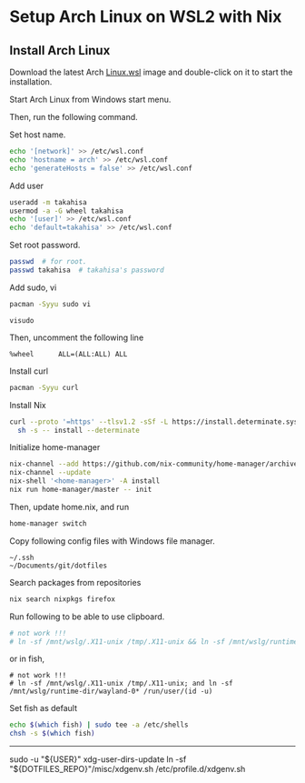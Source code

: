 # Setup Arch Linux on WSL2 with Nix

## Install Arch Linux

Download the latest Arch [Linux.wsl](https://gitlab.archlinux.org/archlinux/archlinux-wsl/-/releases/permalink/latest) image and double-click on it to start the installation. 

Start Arch Linux from Windows start menu.

Then, run the following command.

Set host name.

```bash
echo '[network]' >> /etc/wsl.conf
echo 'hostname = arch' >> /etc/wsl.conf
echo 'generateHosts = false' >> /etc/wsl.conf
```

Add user

```bash
useradd -m takahisa
usermod -a -G wheel takahisa
echo '[user]' >> /etc/wsl.conf
echo 'default=takahisa' >> /etc/wsl.conf
```

Set root password.

```bash
passwd  # for root.
passwd takahisa  # takahisa's password
```

Add sudo, vi

```bash
pacman -Syyu sudo vi
```

```sudo
visudo
```

Then, uncomment the following line

```
%wheel      ALL=(ALL:ALL) ALL
```

Install curl

```bash
pacman -Syyu curl
```

Install Nix

```bash
curl --proto '=https' --tlsv1.2 -sSf -L https://install.determinate.systems/nix | \
  sh -s -- install --determinate
```

Initialize home-manager

```bash
nix-channel --add https://github.com/nix-community/home-manager/archive/master.tar.gz home-manager
nix-channel --update
nix-shell '<home-manager>' -A install
nix run home-manager/master -- init
```

Then, update home.nix, and run

```bash
home-manager switch
```

Copy following config files with Windows file manager.

```
~/.ssh
~/Documents/git/dotfiles
```

Search packages from repositories

```bash
nix search nixpkgs firefox
```

Run following to be able to use clipboard.

```bash
# not work !!!
# ln -sf /mnt/wslg/.X11-unix /tmp/.X11-unix && ln -sf /mnt/wslg/runtime-dir/wayland-0* /run/user/$(id -u)
```

or in fish,

```fish
# not work !!!
# ln -sf /mnt/wslg/.X11-unix /tmp/.X11-unix; and ln -sf /mnt/wslg/runtime-dir/wayland-0* /run/user/(id -u)
```

Set fish as default

```bash
echo $(which fish) | sudo tee -a /etc/shells
chsh -s $(which fish)
```
------------------------------------
sudo -u "${USER}" xdg-user-dirs-update
ln -sf "${DOTFILES_REPO}"/misc/xdgenv.sh /etc/profile.d/xdgenv.sh



